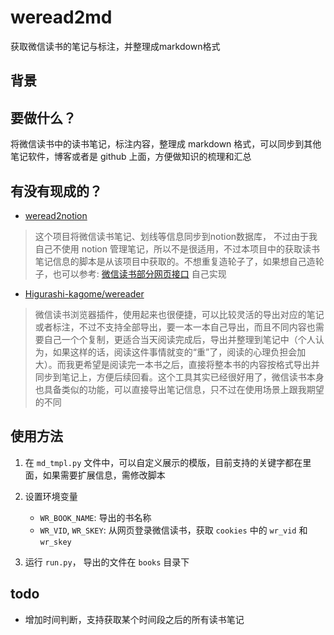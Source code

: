 # weread2md
获取微信读书的笔记与标注，并整理成markdown格式

## 背景

要做什么？
---
将微信读书中的读书笔记，标注内容，整理成 markdown 格式，可以同步到其他笔记软件，博客或者是 github 上面，方便做知识的梳理和汇总

有没有现成的？
---

- [weread2notion](https://github.com/DuckDuck88/weread2notion)

> 这个项目将微信读书笔记、划线等信息同步到notion数据库， 不过由于我自己不使用 notion 管理笔记，所以不是很适用，不过本项目中的获取读书笔记信息的脚本是从该项目中获取的。不想重复造轮子了，如果想自己造轮子，也可以参考: [微信读书部分网页接口](https://www.mdzz2048.com/2023/cae32cf67def/) 自己实现

- [Higurashi-kagome/wereader](https://github.com/Higurashi-kagome/wereader)

> 微信读书浏览器插件，使用起来也很便捷，可以比较灵活的导出对应的笔记或者标注，不过不支持全部导出，要一本一本自己导出，而且不同内容也需要自己一个个复制，更适合当天阅读完成后，导出并整理到笔记中（个人认为，如果这样的话，阅读这件事情就变的“重”了，阅读的心理负担会加大）。而我更希望是阅读完一本书之后，直接将整本书的内容按格式导出并同步到笔记上，方便后续回看。这个工具其实已经很好用了，微信读书本身也具备类似的功能，可以直接导出笔记信息，只不过在使用场景上跟我期望的不同

## 使用方法

1. 在 `md_tmpl.py` 文件中，可以自定义展示的模版，目前支持的关键字都在里面，如果需要扩展信息，需修改脚本

2. 设置环境变量
    - `WR_BOOK_NAME`: 导出的书名称
    - `WR_VID`, `WR_SKEY`: 从网页登录微信读书，获取 `cookies` 中的 `wr_vid` 和 `wr_skey`
  
3. 运行 `run.py`， 导出的文件在 `books` 目录下
   

## todo
- 增加时间判断，支持获取某个时间段之后的所有读书笔记